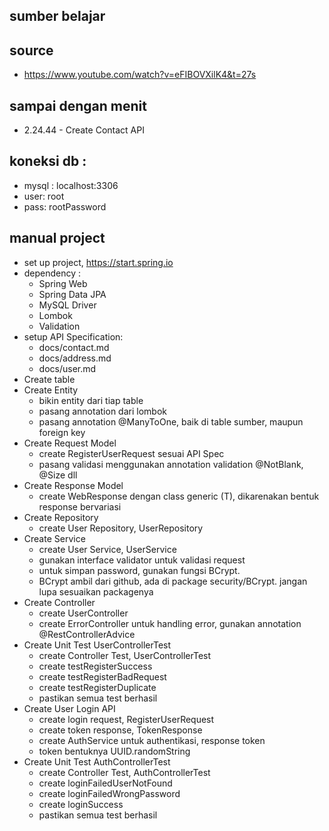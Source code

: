 ## sumber belajar

## source
- https://www.youtube.com/watch?v=eFIBOVXilK4&t=27s

## sampai dengan menit 
- 2.24.44 - Create Contact API

## koneksi db :
- mysql : localhost:3306
- user: root
- pass: rootPassword

## manual project
- set up project, https://start.spring.io
- dependency :
  - Spring Web
  - Spring Data JPA
  - MySQL Driver
  - Lombok
  - Validation
- setup API Specification:
  - docs/contact.md
  - docs/address.md
  - docs/user.md
- Create table
- Create Entity
  - bikin entity dari tiap table
  - pasang annotation dari lombok
  - pasang annotation @ManyToOne, baik di table sumber, maupun foreign key
- Create Request Model
  - create RegisterUserRequest sesuai API Spec
  - pasang validasi menggunakan annotation validation @NotBlank, @Size dll
- Create Response Model
  - create WebResponse dengan class generic (T), dikarenakan bentuk response bervariasi
- Create Repository
  - create User Repository, UserRepository
- Create Service
  - create User Service, UserService
  - gunakan interface validator untuk validasi request
  - untuk simpan password, gunakan fungsi BCrypt.
  - BCrypt ambil dari github, ada di package security/BCrypt. jangan lupa sesuaikan packagenya
- Create Controller
  - create UserController
  - create ErrorController untuk handling error, gunakan annotation @RestControllerAdvice
- Create Unit Test UserControllerTest
  - create Controller Test, UserControllerTest
  - create testRegisterSuccess
  - create testRegisterBadRequest
  - create testRegisterDuplicate
  - pastikan semua test berhasil
- Create User Login API
  - create login request, RegisterUserRequest
  - create token response, TokenResponse
  - create AuthService untuk authentikasi, response token
  - token bentuknya UUID.randomString
- Create Unit Test AuthControllerTest
  - create Controller Test, AuthControllerTest
  - create loginFailedUserNotFound
  - create loginFailedWrongPassword
  - create loginSuccess
  - pastikan semua test berhasil
